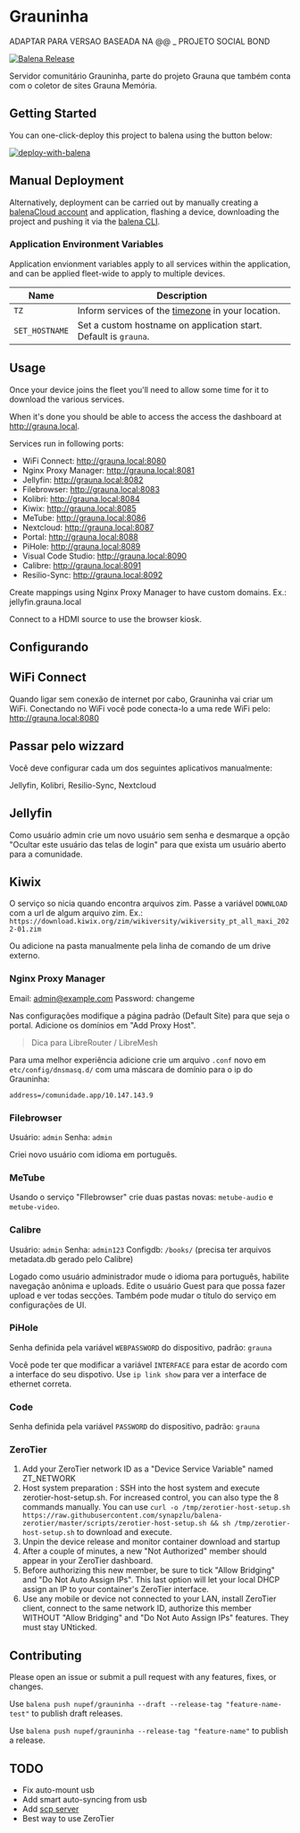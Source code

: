 # Grauninha
ADAPTAR PARA VERSAO BASEADA NA @@ _ PROJETO SOCIAL BOND


[![Balena Release](https://github.com/Instituto-Nupef/grauninha/actions/workflows/balena-tag-release.yml/badge.svg)](https://github.com/Instituto-Nupef/grauninha/actions/workflows/balena-tag-release.yml)

Servidor comunitário Grauninha, parte do projeto Grauna que também conta com o coletor de sites Grauna Memória.
## Getting Started

You can one-click-deploy this project to balena using the button below:

[![deploy-with-balena](https://balena.io/deploy.svg)](https://dashboard.balena-cloud.com/deploy?repoUrl=https://github.com//Instituto-Nupef/grauninha&defaultDeviceType=intel-nuc)

## Manual Deployment

Alternatively, deployment can be carried out by manually creating a [balenaCloud account](https://dashboard.balena-cloud.com) and application, flashing a device, downloading the project and pushing it via the [balena CLI](https://github.com/balena-io/balena-cli).

### Application Environment Variables

Application envionment variables apply to all services within the application, and can be applied fleet-wide to apply to multiple devices.

| Name           | Description                                                                                                       |
| -------------- | ----------------------------------------------------------------------------------------------------------------- |
| `TZ`           | Inform services of the [timezone](https://en.wikipedia.org/wiki/List_of_tz_database_time_zones) in your location. |
| `SET_HOSTNAME` | Set a custom hostname on application start. Default is `grauna`.                                               |

## Usage

  Once your device joins the fleet you'll need to allow some time for it to download the various services.

  When it's done you should be able to access the access the dashboard at <http://grauna.local>.

  Services run in following ports:
  - WiFi Connect: <http://grauna.local:8080>
  - Nginx Proxy Manager: <http://grauna.local:8081>
  - Jellyfin: <http://grauna.local:8082>
  - Filebrowser: <http://grauna.local:8083>
  - Kolibri: <http://grauna.local:8084>
  - Kiwix: <http://grauna.local:8085>
  - MeTube: <http://grauna.local:8086>
  - Nextcloud: <http://grauna.local:8087>
  - Portal: <http://grauna.local:8088>
  - PiHole: <http://grauna.local:8089>
  - Visual Code Studio: <http://grauna.local:8090>
  - Calibre: <http://grauna.local:8091>
  - Resilio-Sync: <http://grauna.local:8092>


  Create mappings using Nginx Proxy Manager to have custom domains. Ex.: jellyfin.grauna.local

  Connect to a HDMI source to use the browser kiosk.

## Configurando

## WiFi Connect

Quando ligar sem conexão de internet por cabo, Grauninha vai criar um WiFi. Conectando no WiFi você pode conecta-lo
a uma rede WiFi pelo: http://grauna.local:8080

## Passar pelo wizzard

Você deve configurar cada um dos seguintes aplicativos manualmente:

Jellyfin, Kolibri, Resilio-Sync, Nextcloud

## Jellyfin

Como usuário admin crie um novo usuário sem senha e desmarque a opção "Ocultar este usuário das telas de login" para que exista um usuário aberto para a comunidade.

## Kiwix

O serviço so nicia quando encontra arquivos zim. Passe a variável `DOWNLOAD` com a url de algum arquivo zim. Ex.: `https://download.kiwix.org/zim/wikiversity/wikiversity_pt_all_maxi_2022-01.zim`

Ou adicione na pasta manualmente pela linha de comando de um drive externo.

### Nginx Proxy Manager

Email:    admin@example.com
Password: changeme

Nas configurações modifique a página padrão (Default Site) para que seja o portal. Adicione os domínios em "Add Proxy Host".

> Dica para LibreRouter / LibreMesh

Para uma melhor experiência adicione crie um arquivo `.conf` novo em `etc/config/dnsmasq.d/` com uma máscara de domínio para o ip do Grauninha:

```
address=/comunidade.app/10.147.143.9
```
### Filebrowser

Usuário: `admin`
Senha: `admin`

Criei novo usuário com idioma em português.


### MeTube

Usando o serviço "FIlebrowser" crie duas pastas novas: `metube-audio` e `metube-video`.
### Calibre

Usuário: `admin`
Senha: `admin123`
Configdb: `/books/` (precisa ter arquivos metadata.db gerado pelo Calibre)

Logado como usuário administrador mude o idioma para português, habilite navegação anônima e uploads.
Edite o usuário Guest para que possa fazer upload e ver todas secções.
Também pode mudar o título do serviço em configurações de UI.

### PiHole

Senha definida pela variável `WEBPASSWORD` do dispositivo, padrão: `grauna`

Você pode ter que modificar a variável `INTERFACE` para estar de acordo com a interface do seu dispotivo. Use `ip link show` para ver a interface de ethernet correta.

### Code

Senha definida pela variável `PASSWORD` do dispositivo, padrão: `grauna`

### ZeroTier

1. Add your ZeroTier network ID as a "Device Service Variable" named ZT_NETWORK
2. Host system preparation : SSH into the host system and execute zerotier-host-setup.sh. For increased control, you can also type the 8 commands manually. You can use `curl -o /tmp/zerotier-host-setup.sh https://raw.githubusercontent.com/synapzlu/balena-zerotier/master/scripts/zerotier-host-setup.sh && sh /tmp/zerotier-host-setup.sh` to download and execute.
3. Unpin the device release and monitor container download and startup
4. After a couple of minutes, a new "Not Authorized" member should appear in your ZeroTier dashboard.
5. Before authorizing this new member, be sure to tick "Allow Bridging" and "Do Not Auto Assign IPs". This last option will let your local DHCP assign an IP to your container's ZeroTier interface.
6. Use any mobile or device not connected to your LAN, install ZeroTier client, connect to the same network ID, authorize this member WITHOUT "Allow Bridging" and "Do Not Auto Assign IPs" features. They must stay UNticked.

## Contributing

Please open an issue or submit a pull request with any features, fixes, or changes.

Use `balena push nupef/grauninha --draft --release-tag "feature-name-test"` to publish draft releases.

Use `balena push nupef/grauninha --release-tag "feature-name"` to publish a release.

## TODO

- Fix auto-mount usb
- Add smart auto-syncing from usb
- Add [scp server](https://github.com/synapzlu/balena-scpserver)
- Best way to use ZeroTier
